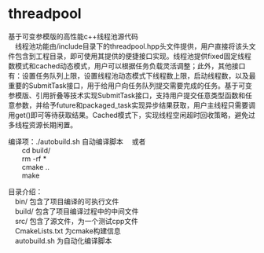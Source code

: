 # threadpool
基于可变参模版的高性能c++线程池源代码  
&emsp;线程池功能由/include目录下的threadpool.hpp头文件提供，用户直接将该头文件包含到工程目录，即可使用其提供的便捷接口实现。线程池提供fixed固定线程数模式和cached动态模式，用户可以根据任务负载灵活调整；此外，其他接口有：设置任务队列上限，设置线程池动态模式下线程数上限，启动线程数，以及最重要的SubmitTask接口，用于给用户向任务队列提交需要完成的任务。基于可变参模版、引用折叠等技术实现SubmitTask接口，支持用户提交任意类型函数和任意参数，并给予future和packaged_task实现异步结果获取，用户主线程只需要调用get()即可等待获取结果。Cached模式下，实现线程空闲超时回收策略，避免过多线程资源长期闲置。

编译项：./autobuild.sh  自动编译脚本
&emsp;或者  
&emsp;&emsp;cd build/  
&emsp;&emsp;rm -rf *  
&emsp;&emsp;cmake ..  
&emsp;&emsp;make  

目录介绍：  
&emsp;bin/  包含了项目编译的可执行文件  
&emsp;build/  包含了项目编译过程中的中间文件  
&emsp;src/  包含了源文件，为一个测试cpp文件  
&emsp;CmakeLists.txt  为cmake构建信息  
&emsp;autobuild.sh  为自动化编译脚本 
